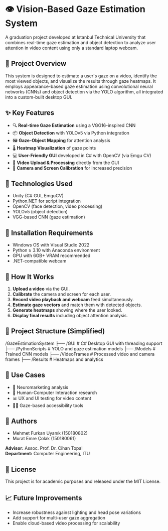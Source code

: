 # 👁️ Vision-Based Gaze Estimation System

A graduation project developed at Istanbul Technical University that combines real-time gaze estimation and object detection to analyze user attention in video content using only a standard laptop webcam.

## 📌 Project Overview

This system is designed to estimate a user's gaze on a video, identify the most viewed objects, and visualize the results through gaze heatmaps. It employs appearance-based gaze estimation using convolutional neural networks (CNNs) and object detection via the YOLO algorithm, all integrated into a custom-built desktop GUI.

## ✨ Key Features

- 🔍 **Real-time Gaze Estimation** using a VGG16-inspired CNN
- 📦 **Object Detection** with YOLOv5 via Python integration
- 🖼️ **Gaze-Object Mapping** for attention analysis
- 🌡️ **Heatmap Visualization** of gaze points
- 💻 **User-Friendly GUI** developed in C# with OpenCV (via Emgu CV)
- 🎥 **Video Upload & Processing** directly from the GUI
- 🎯 **Camera and Screen Calibration** for increased precision

## 🧠 Technologies Used

- Unity (C# GUI, EmguCV)
- Python.NET for script integration
- OpenCV (face detection, video processing)
- YOLOv5 (object detection)
- VGG-based CNN (gaze estimation)

## 🔧 Installation Requirements

- Windows OS with Visual Studio 2022
- Python ≥ 3.10 with Anaconda environment
- GPU with 6GB+ VRAM recommended
- .NET-compatible webcam

## 🚀 How It Works

1. **Upload a video** via the GUI.
2. **Calibrate** the camera and screen for each user.
3. **Record video playback and webcam** feed simultaneously.
4. **Estimate gaze vectors** and match them with detected objects.
5. **Generate heatmaps** showing where the user looked.
6. **Display final results** including object attention analysis.

## 📂 Project Structure (Simplified)
/GazeEstimationSystem
├── /GUI # C# Desktop GUI with threading support
├── /PythonScripts # YOLO and gaze estimation models
├── /Models # Trained CNN models
├── /VideoFrames # Processed video and camera frames
├── /Results # Heatmaps and analytics


## 🧪 Use Cases

- 🎯 Neuromarketing analysis
- 🧪 Human-Computer Interaction research
- 📊 UX and UI testing for video content
- 🧑‍💻 Gaze-based accessibility tools

## 👥 Authors

- Mehmet Furkan Uyanık (150180802)
- Murat Emre Çolak (150180061)

**Advisor:** Assoc. Prof. Dr. Cihan Topal  
**Department:** Computer Engineering, ITU

## 📃 License

This project is for academic purposes and released under the MIT License.

## 📈 Future Improvements

- Increase robustness against lighting and head pose variations
- Add support for multi-user gaze aggregation
- Enable cloud-based video processing for scalability

